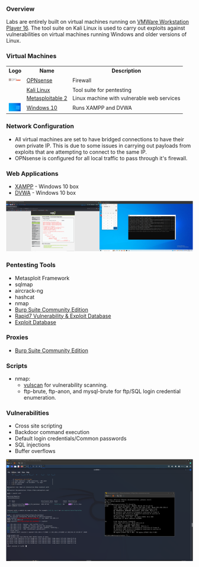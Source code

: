 ### Overview
Labs are entirely built on virtual machines running on [VMWare Workstation Player 16](https://www.vmware.com/products/workstation-player.html). The tool suite on Kali Linux is used to carry out exploits against vulnerabilities on virtual machines running Windows and older versions of Linux.
### Virtual Machines

<table>
    <tr>
        <th>Logo</th>
        <th>Name</th>
        <th>Description</th>
    </tr>
    <tr>
        <td><img width="32" src="./images/OPNSENSE.png"></td>
        <td><a href="https://opnsense.org/download/">OPNsense</a></td>
        <td>Firewall</td>
    </tr>
    <tr>
        <td><img width="32" src=""></td>
        <td><a href="https://www.kali.org/get-kali/#kali-virtual-machines">Kali Linux</a></td>
        <td>Tool suite for pentesting</td>
    </tr>
    <tr>
        <td><img width="32" src=""></td>
        <td><a href="https://sourceforge.net/projects/metasploitable/">Metasploitable 2</a></td>
        <td>Linux machine with vulnerable web services</td>
    </tr>
     <tr>
        <td><img width="32" src="./images/WIN10.png"></td>
        <td><a href="https://www.microsoft.com/en-us/software-download/windows10">Windows 10</a></td>
        <td>Runs XAMPP and DVWA</td>
    </tr>
</table>

### Network Configuration

* All virtual machines are set to have bridged connections to have their own private IP.
  This is due to some issues in carrying out payloads from exploits that are attempting to connect to the same IP.
* OPNsense is configured for all local traffic to pass through it's firewall.

### Web Applications

* [XAMPP](https://www.apachefriends.org/) - Windows 10 box
* [DVWA](https://github.com/digininja/DVWA) - Windows 10 box

![](./images/DVWA.png)

### Pentesting Tools

* Metasploit Framework
* sqlmap
* aircrack-ng
* hashcat
* nmap
* [Burp Suite Community Edition](https://portswigger.net/burp/communitydownload)
* [Rapid7 Vulnerability & Exploit Database](https://www.rapid7.com/db/)
* [Exploit Database](https://www.exploit-db.com/)

### Proxies

* [Burp Suite Community Edition](https://portswigger.net/burp/communitydownload)

### Scripts

* nmap: 
    * [vulscan](https://github.com/scipag/vulscan) for vulnerability scanning.
    * ftp-brute, ftp-anon, and mysql-brute for ftp/SQL login credential enumeration.

### Vulnerabilities

* Cross site scripting
* Backdoor command execution
* Default login credentials/Common passwords
* SQL injections
* Buffer overflows

![](./images/METASPLOIT.png)
